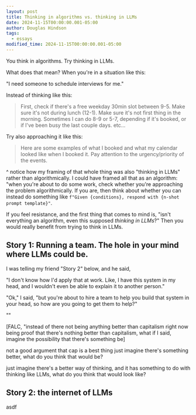 ```yaml
---
layout: post
title: Thinking in algorithms vs. thinking in LLMs
date: 2024-11-15T00:00:00.001-05:00
author: Douglas Hindson
tags:
  - essays
modified_time: 2024-11-15T00:00:00.001-05:00
---
```

You think in algorithms. Try thinking in LLMs.

What does that mean? When you're in a situation like this:

"I need someone to schedule interviews for me."

Instead of thinking like this:
> First, check if there's a free weekday 30min slot between 9-5.
> Make sure it's not during lunch (12-1).
> Make sure it's not first thing in the morning.
> Sometimes I can do 8-9 or 5-7, depending if it's booked, or if I've been busy the last couple days.
> etc...

Try also approaching it like this:
> Here are some examples of what I booked and what my calendar looked like when I booked it.
> Pay attention to the urgency/priority of the events.

^ notice how my framing of that whole thing was also "thinking in LLMs" rather than algorithmically. I could have framed all that as an algorithm: "when you're about to do some work, check whether you're approaching the problem algorithmically. If you are, then think about whether you can instead do something like `f"Given {conditions}, respond with {n-shot prompt template}"`.

If you feel resistance, and the first thing that comes to mind is, "isn't everything an algorithm, even this supposed *thinking in LLMs*?"
Then you would really benefit from trying to think in LLMs.
## Story 1: Running a team. The hole in your mind where LLMs could be.

I was telling my friend "Story 2" below, and he said,

"I don't know how I'd apply that at work. Like, I have this system in my head, and I wouldn't even be able to explain it to another person."

"Ok," I said, "but you're about to hire a team to help you build that system in your head, so how are you going to get them to help?"

""

[FALC, "instead of there not being anything better than capitalism right now being proof that there's nothing better than capitalism, what if I said, imagine the possibility that there's something be]

not a good argument that cap is a best thing
just imagine there's something better, what do you think that would be?

just imagine there's a better way of thinking, and it has something to do with thinking like LLMs, what do you think that would look like?

## Story 2: the internet of LLMs

asdf